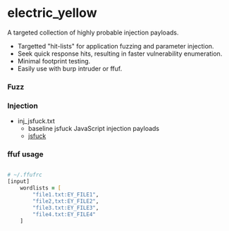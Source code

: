 # electric_yellow

A targeted collection of highly probable injection payloads.

- Targetted "hit-lists" for application fuzzing and parameter injection.
- Seek quick response hits, resulting in faster vulnerability enumeration.
- Minimal footprint testing.
- Easily use with burp intruder or ffuf.

### Fuzz

### Injection

- inj_jsfuck.txt
  - baseline jsfuck JavaScript injection payloads
  - [jsfuck](https://jsfuck.com/)

### ffuf usage

```zsh

# ~/.ffufrc
[input]
    wordlists = [
        "file1.txt:EY_FILE1",
        "file2,txt:EY_FILE2",
        "file3.txt:EY_FILE3",
        "file4.txt:EY_FILE4"
    ]

```
